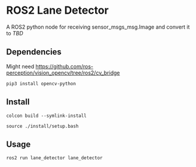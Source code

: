 # ROS2 Lane Detector

A ROS2 python node for receiving sensor_msgs_msg.Image and convert it to *TBD*

## Dependencies

Might need https://github.com/ros-perception/vision_opencv/tree/ros2/cv_bridge

`pip3 install opencv-python`

## Install

`colcon build --symlink-install`

`source ./install/setup.bash`

## Usage

`ros2 run lane_detector lane_detector`
